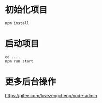 # 初始化项目
```
npm install
```
# 启动项目
```
cd ....
npm run start
```

# 更多后台操作

https://gitee.com/lovezengcheng/node-admin